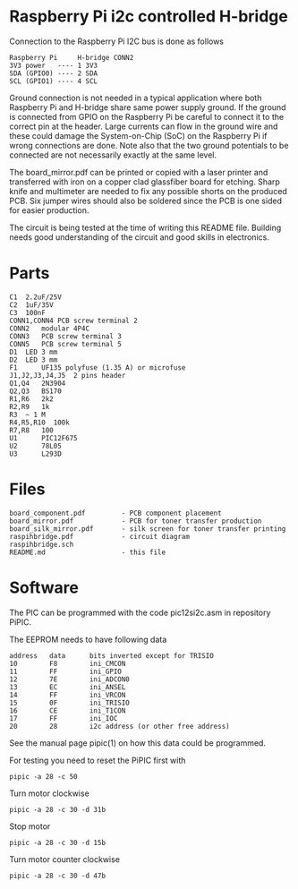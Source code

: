 Raspberry Pi i2c controlled H-bridge
====================================

Connection to the Raspberry Pi I2C bus is done as follows

```textile
Raspberry Pi     H-bridge CONN2     
3V3 power   ---- 1 3V3
SDA (GPIO0) ---- 2 SDA
SCL (GPIO1) ---- 4 SCL
```

Ground connection is not needed in a typical application where both Raspberry
Pi and H-bridge share same power supply ground. If the ground is connected 
from GPIO on the Raspberry Pi be careful to connect it to the correct
pin at the header. Large currents can flow in the ground wire and these could 
damage the System-on-Chip (SoC) on the Raspberry Pi if wrong connections are 
done. Note also that the two ground potentials to be connected are not 
necessarily exactly at the same level. 

The board_mirror.pdf can be printed or copied with a laser printer and 
transferred with iron on a copper clad glassfiber board for etching. Sharp
knife and multimeter are needed to fix any possible shorts on the produced
PCB. Six jumper wires should also be soldered since the PCB is one sided 
for easier production.

The circuit is being tested at the time of writing this README file. Building 
needs good understanding of the circuit and good skills in electronics.

Parts
=====

```textile
C1	2.2uF/25V
C2	1uF/35V
C3	100nF
CONN1,CONN4 PCB screw terminal 2	
CONN2   modular 4P4C	
CONN3   PCB screw terminal 3 
CONN5	PCB screw terminal 5 
D1	LED 3 mm	
D2	LED 3 mm	
F1      UF135 polyfuse (1.35 A) or microfuse	
J1,J2,J3,J4,J5  2 pins header 
Q1,Q4   2N3904
Q2,Q3   BS170
R1,R6   2k2
R2,R9   1k
R3	~ 1 M
R4,R5,R10  100k
R7,R8   100
U1      PIC12F675
U2      78L05
U3      L293D 
```

Files
=====

```textile
board_component.pdf         - PCB component placement
board_mirror.pdf            - PCB for toner transfer production
board_silk_mirror.pdf       - silk screen for toner transfer printing
raspihbridge.pdf            - circuit diagram
raspihbridge.sch
README.md                   - this file
```

Software
========

The PIC can be programmed with the code pic12si2c.asm in repository 
PiPIC.

The EEPROM needs to have following data

```textile
address   data      bits inverted except for TRISIO
10        F8        ini_CMCON
11        FF        ini_GPIO
12        7E        ini_ADCON0
13        EC        ini_ANSEL
14        FF        ini_VRCON
15        0F        ini_TRISIO
16        CE        ini_T1CON
17        FF        ini_IOC
20        28        i2c address (or other free address)
```

See the manual page pipic(1) on how this data could be programmed. 

For testing you need to reset the PiPIC first with

```
pipic -a 28 -c 50
```

Turn motor clockwise

```
pipic -a 28 -c 30 -d 31b
```

Stop motor

```
pipic -a 28 -c 30 -d 15b
```

Turn motor counter clockwise

```
pipic -a 28 -c 30 -d 47b
```


